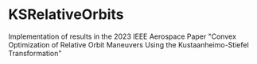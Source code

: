 # KSRelativeOrbits
Implementation of results in the 2023 IEEE Aerospace Paper "Convex Optimization of Relative Orbit Maneuvers Using the Kustaanheimo-Stiefel Transformation"
